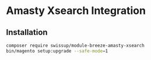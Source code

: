 # Amasty Xsearch Integration

## Installation

```bash
composer require swissup/module-breeze-amasty-xsearch
bin/magento setup:upgrade --safe-mode=1
```
